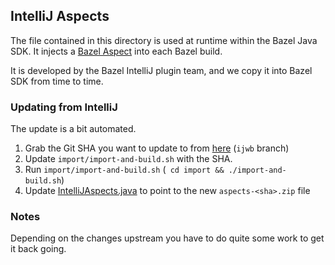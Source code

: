 ## IntelliJ Aspects

The file contained in this directory is used at runtime within the Bazel Java SDK.
It injects a [Bazel Aspect](https://docs.bazel.build/versions/master/skylark/aspects.html) into each Bazel build.

It is developed by the Bazel IntelliJ plugin team, and we copy it into Bazel SDK from time to time.

### Updating from IntelliJ

The update is a bit automated.

1. Grab the Git SHA you want to update to from [here](https://github.com/bazelbuild/intellij/commits/ijwb/aspect) (`ijwb` branch)
2. Update `import/import-and-build.sh` with the SHA.
3. Run `import/import-and-build.sh` (` cd import && ./import-and-build.sh`)
4. Update [IntelliJAspects.java](../src/main/java/com/salesforce/bazel/sdk/aspects/intellij/IntellijAspects.java) to point to the new `aspects-<sha>.zip` file

### Notes

Depending on the changes upstream you have to do quite some work to get it back going.
